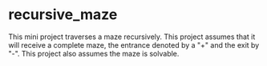 # recursive_maze
This mini project traverses a maze recursively. 
This project assumes that it will receive a complete maze, the entrance denoted by a "+" and the exit by "-".
This project also assumes the maze is solvable.
